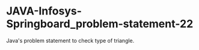 # JAVA-Infosys-Springboard_problem-statement-22
Java's problem statement to check type of triangle.
